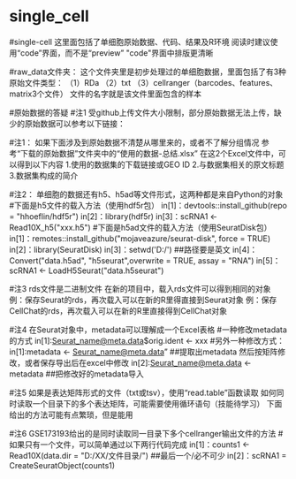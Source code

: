 # single_cell
#single-cell
这里面包括了单细胞原始数据、代码、结果及R环境
阅读时建议使用“code”界面，而不是“preview”
  "code"界面中排版更清晰


#raw_data文件夹：
这个文件夹里是初步处理过的单细胞数据，里面包括了有3种原始文件类型：
  （1）RDa
  （2）txt
  （3）cellranger（barcodes、features、matrix3个文件）
文件的名字就是该文件里面包含的样本

#原始数据的答疑
#注1
  受github上传文件大小限制，部分原始数据无法上传，缺少的原始数据可以参考以下链接：
  

#注1：
  如果下面涉及到原始数据不清楚从哪里来的，或者不了解分组情况
  参考“下载的原始数据”文件夹中的“使用的数据-总结.xlsx”
    在这2个Excel文件中，可以得到以下内容 
      1.使用的数据集的下载链接或GEO ID
      2.与数据集相关的原文标题
      3.数据集构成的简介

#注2：
  单细胞的数据还有h5、h5ad等文件形式，这两种都是来自Python的对象
  #下面是h5文件的载入方法（使用hdf5r包）
    in[1]：devtools::install_github(repo = "hhoeflin/hdf5r")
    in[2]：library(hdf5r)
    in[3]：scRNA1 <-Read10X_h5("xxx.h5")
  #下面是h5ad文件的载入方法（使用SeuratDisk包）
    in[1]：remotes::install_github("mojaveazure/seurat-disk", force = TRUE)
    in[2]：library(SeuratDisk)
    in[3]：setwd('D:/')  ##路径要是英文
    in[4]：Convert("data.h5ad", "h5seurat",overwrite = TRUE, assay = "RNA")
    in[5]：scRNA1 <- LoadH5Seurat("data.h5seurat")

#注3
  rds文件是二进制文件
    在新的项目中，载入rds文件可以得到相同的对象
      例：保存Seurat的rds，再次载入可以在新的R里得直接到Seurat对象
      例：保存CellChat的rds，再次载入可以在新的R里直接得到CellChat对象

#注4
  在Seurat对象中，metadata可以理解成一个Excel表格
  #一种修改metadata的方式
    in[1]:Seurat_name@meta.data$orig.ident <- xxx
  #另外一种修改方式：
    in[1]:metadata <- Seurat_name@meta.data”  ##提取出metadata
    然后按矩阵修改，或者保存导出后在excel中修改
    in[2]:Seurat_name@meta.data <- metadata  ##把修改好的metadata导入
  
#注5
  如果是表达矩阵形式的文件（txt或tsv），使用“read.table”函数读取
  如何同时读取一个目录下的多个表达矩阵，可能需要使用循环语句（技能待学习）
    下面给出的方法可能有点繁琐，但是能用
  
#注6
  GSE173193给出的是同时读取同一目录下多个cellranger输出文件的方法
  #如果只有一个文件，可以简单通过以下两行代码完成
    in[1]：counts1 <- Read10X(data.dir = "D:/XX/文件目录/")  ##最后一个/必不可少
    in[2]：scRNA1 = CreateSeuratObject(counts1)
